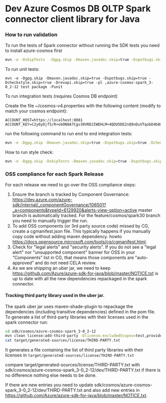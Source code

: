 # Dev Azure Cosmos DB OLTP Spark connector client library for Java

### How to run validation

To run the tests of Spark connector without running the SDK tests you need to install azure-cosmos first
```bash
mvn -e -DskipTests  -Dgpg.skip -Dmaven.javadoc.skip=true -Dspotbugs.skip=true -Dcheckstyle.skip=true -Drevapi.skip=true -pl ,azure-cosmos -am clean install
```

To run unit tests:
```
mvn -e -Dgpg.skip -Dmaven.javadoc.skip=true -Dspotbugs.skip=true -Dcheckstyle.skip=true -Drevapi.skip=true -pl ,azure-cosmos-spark_3-0_2-12 test package -Punit
```

To run integration tests (requires Cosmos DB endpoint)

Create the file ~/cosmos-v4.properties with the following content (modify to match your cosmos endpoint):

```
ACCOUNT_HOST=https://localhost:8081
ACCOUNT_KEY=C2y6yDjf5/R+ob0N8A7Cgv30VRDJIWEHLM+4QDU5DE2nQ9nDuVTqobD4b8mGGyPMbIZnqyMsEcaGQy67XIw/Jw==
```

run the following command to run end to end integration tests:

```bash
mvn -e -Dgpg.skip -Dmaven.javadoc.skip=true -Dspotbugs.skip=true -Dcheckstyle.skip=true -Drevapi.skip=true -pl ,azure-cosmos-spark_3-0_2-12 test package -PsparkE2E
```

How to run style check:
```bash
mvn -e -Dgpg.skip -DskipTests -Dmaven.javadoc.skip=true -Dspotbugs.skip=false -Dcheckstyle.skip=false -Drevapi.skip=true -pl ,azure-cosmos-spark_3-0_2-12 -am clean package
```

### OSS compliance for each Spark Release

For each release we need to go over the OSS compliance steps:

1) Ensure the branch is tracked by Component Governance: https://dev.azure.com/azure-sdk/internal/_componentGovernance/106501?_a=components&typeId=6129920&alerts-view-option=active
   master branch is automatically tracked. For the feature/cosmos/spark30 branch you need to manually trigger the run.
2) To add OSS components (or 3rd party source code) missed by CG, create a cgmanifest.json file. This typically happens if you manually copy code 
   without adding maven dependency. howto https://docs.opensource.microsoft.com/tools/cg/cgmanifest.html.
3) Check for "legal alerts" and "security alerts". If you do not see a "legal alert" 
   nor "unsupported component" banner for OSS in your “Components” list in CG,
   that means those components are "auto-approved" and do not need CELA review.
4) As we are shipping an uber jar, we need to keep https://github.com/Azure/azure-sdk-for-java/blob/master/NOTICE.txt is up to date with all the new dependencies repackaged in the spark connector.

#### Tracking third party library used in the uber jar.

The spark uber jar uses maven-shade-plugin to repackage the dependencies (including transitive dependencies) defined in the pom file.
To generate a list of third-party libraries with their licenses used in the spark connector run:

```bash
cd sdk/cosmos/azure-cosmos-spark_3-0_2-12
mvn clean license:add-third-party -Dlicense.excludedScopes=test,provided
cat target/generated-sources/license/THIRD-PARTY.txt
```

It generates a file containing the list of third party libraries with their licenses in `target/generated-sources/license/THIRD-PARTY.txt`

compare target/generated-sources/license/THIRD-PARTY.txt with sdk/cosmos/azure-cosmos-spark_3-0_2-12/dev/THIRD-PARTY.txt if there is no difference nothing else needs to be done.

If there are new entries you need to update sdk/cosmos/azure-cosmos-spark_3-0_2-12/dev/THIRD-PARTY.txt and also add new entries in 
 https://github.com/Azure/azure-sdk-for-java/blob/master/NOTICE.txt.
